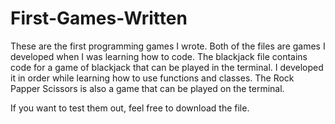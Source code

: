 # First-Games-Written
These are the first programming games I wrote.
Both of the files are games I developed when I was learning how to code.
The blackjack file contains code for a game of blackjack that can be played in the terminal. I developed it in order while learning how to use functions 
and classes.
The Rock Papper Scissors is also a game that can be played on the terminal.

If you want to test them out, feel free to download the file.
